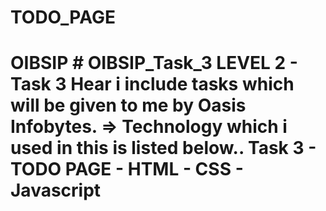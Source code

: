 # TODO_PAGE
# OIBSIP  # OIBSIP_Task_3 LEVEL 2 - Task 3   Hear i include tasks which will be given to me by Oasis Infobytes.    => Technology which i used in this is listed below..  Task 3 - TODO PAGE    - HTML   - CSS   - Javascript 
